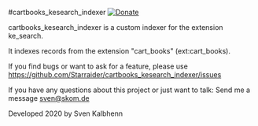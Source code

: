 
#cartbooks_kesearch_indexer
[![Donate](https://img.shields.io/badge/Donate-PayPal-green.svg)](https://PayPal.me/SvenKalbhenn)

cartbooks_kesearch_indexer is a custom indexer for the extension ke_search.


It indexes records from the extension "cart_books" (ext:cart_books).

If you find bugs or want to ask for a feature, please use https://github.com/Starraider/cartbooks_kesearch_indexer/issues

If you have any questions about this project or just want to talk:
Send me a message sven@skom.de

Developed 2020 by Sven Kalbhenn